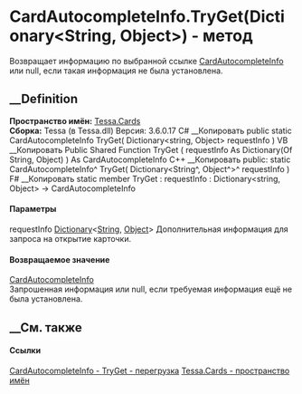 # CardAutocompleteInfo.TryGet(Dictionary<String, Object>) - метод
Возвращает информацию по выбранной ссылке
[CardAutocompleteInfo](T_Tessa_Cards_CardAutocompleteInfo.htm) или null, если
такая информация не была установлена.
## __Definition
 **Пространство имён:** [Tessa.Cards](N_Tessa_Cards.htm)  
 **Сборка:** Tessa (в Tessa.dll) Версия: 3.6.0.17
C# __Копировать
     public static CardAutocompleteInfo TryGet(
    	Dictionary<string, Object> requestInfo
    )
VB __Копировать
     Public Shared Function TryGet ( 
    	requestInfo As Dictionary(Of String, Object)
    ) As CardAutocompleteInfo
C++ __Копировать
     public:
    static CardAutocompleteInfo^ TryGet(
    	Dictionary<String^, Object^>^ requestInfo
    )
F# __Копировать
     static member TryGet : 
            requestInfo : Dictionary<string, Object> -> CardAutocompleteInfo 
#### Параметры
requestInfo
[Dictionary](https://learn.microsoft.com/dotnet/api/system.collections.generic.dictionary-2)<[String](https://learn.microsoft.com/dotnet/api/system.string),
[Object](https://learn.microsoft.com/dotnet/api/system.object)>
    Дополнительная информация для запроса на открытие карточки.
#### Возвращаемое значение
[CardAutocompleteInfo](T_Tessa_Cards_CardAutocompleteInfo.htm)  
Запрошенная информация или null, если требуемая информация ещё не была
установлена.
##  __См. также
#### Ссылки
[CardAutocompleteInfo - ](T_Tessa_Cards_CardAutocompleteInfo.htm)
[TryGet - перегрузка](Overload_Tessa_Cards_CardAutocompleteInfo_TryGet.htm)
[Tessa.Cards - пространство имён](N_Tessa_Cards.htm)
